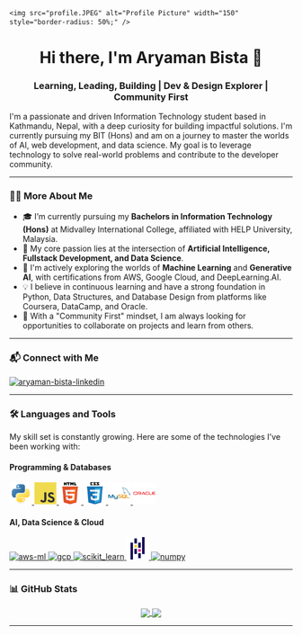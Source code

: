 

    <img src="profile.JPEG" alt="Profile Picture" width="150" style="border-radius: 50%;" />
  


<div align="center">

# Hi there, I'm Aryaman Bista 👋
### Learning, Leading, Building | Dev & Design Explorer | Community First

</div>

I'm a passionate and driven Information Technology student based in Kathmandu, Nepal, with a deep curiosity for building impactful solutions. I'm currently pursuing my BIT (Hons) and am on a journey to master the worlds of AI, web development, and data science. My goal is to leverage technology to solve real-world problems and contribute to the developer community.

---

### 👨‍💻 More About Me

- 🎓 I’m currently pursuing my **Bachelors in Information Technology (Hons)** at Midvalley International College, affiliated with HELP University, Malaysia.
- 🌱 My core passion lies at the intersection of **Artificial Intelligence, Fullstack Development, and Data Science**.
- 🤖 I'm actively exploring the worlds of **Machine Learning** and **Generative AI**, with certifications from AWS, Google Cloud, and DeepLearning.AI.
- 💡 I believe in continuous learning and have a strong foundation in Python, Data Structures, and Database Design from platforms like Coursera, DataCamp, and Oracle.
- 🤝 With a "Community First" mindset, I am always looking for opportunities to collaborate on projects and learn from others.

---

### 📬 Connect with Me

<p align="left">
<a href="https://linkedin.com/in/aryaman-bista-b93366260" target="blank"><img align="center" src="https://raw.githubusercontent.com/rahuldkjain/github-profile-readme-generator/master/src/images/icons/Social/linked-in-alt.svg" alt="aryaman-bista-linkedin" height="30" width="40" /></a>
</p>

---

### 🛠️ Languages and Tools

My skill set is constantly growing. Here are some of the technologies I've been working with:

<h4>Programming & Databases</h4>
<p align="left">
  <a href="https://www.python.org" target="_blank" rel="noreferrer"> <img src="https://raw.githubusercontent.com/devicons/devicon/master/icons/python/python-original.svg" alt="python" width="40" height="40"/> </a>
  <a href="https://developer.mozilla.org/en-US/docs/Web/JavaScript" target="_blank" rel="noreferrer"> <img src="https://raw.githubusercontent.com/devicons/devicon/master/icons/javascript/javascript-original.svg" alt="javascript" width="40" height="40"/> </a>
  <a href="https://www.w3.org/html/" target="_blank" rel="noreferrer"> <img src="https://raw.githubusercontent.com/devicons/devicon/master/icons/html5/html5-original-wordmark.svg" alt="html5" width="40" height="40"/> </a>
  <a href="https://www.w3schools.com/css/" target="_blank" rel="noreferrer"> <img src="https://raw.githubusercontent.com/devicons/devicon/master/icons/css3/css3-original-wordmark.svg" alt="css3" width="40" height="40"/> </a>
  <a href="https://www.mysql.com/" target="_blank" rel="noreferrer"> <img src="https://raw.githubusercontent.com/devicons/devicon/master/icons/mysql/mysql-original-wordmark.svg" alt="mysql" width="40" height="40"/> </a>
  <a href="https://www.oracle.com/database/" target="_blank" rel="noreferrer"> <img src="https://raw.githubusercontent.com/devicons/devicon/master/icons/oracle/oracle-original.svg" alt="oracle" width="40" height="40"/> </a>
</p>

<h4>AI, Data Science & Cloud</h4>
<p align="left">
  <a href="https://aws.amazon.com/machine-learning/" target="_blank" rel="noreferrer"> <img src="https://cdn.worldvectorlogo.com/logos/aws-machine-learning.svg" alt="aws-ml" width="40" height="40"/> </a>
  <a href="https://cloud.google.com/" target="_blank" rel="noreferrer"> <img src="https://www.vectorlogo.zone/logos/google_cloud/google_cloud-icon.svg" alt="gcp" width="40" height="40"/> </a>
  <a href="https://scikit-learn.org/" target="_blank" rel="noreferrer"> <img src="https://upload.wikimedia.org/wikipedia/commons/0/05/Scikit_learn_logo_small.svg" alt="scikit_learn" width="40" height="40"/> </a>
  <a href="https://pandas.pydata.org/" target="_blank" rel="noreferrer"> <img src="https://raw.githubusercontent.com/devicons/devicon/2ae2a900d2f041da66e950e4d48052658d850630/icons/pandas/pandas-original.svg" alt="pandas" width="40" height="40"/> </a>
  <a href="https://numpy.org/" target="_blank" rel="noreferrer"> <img src="https://www.vectorlogo.zone/logos/numpy/numpy-icon.svg" alt="numpy" width="40" height="40"/> </a>
</p>

---

### 📊 GitHub Stats


<p align="center">
  <a href="https://github.com/anuraghazra/github-readme-stats">
    <img align="center" src="https://github-readme-stats.vercel.app/api?username=Aryamanbista&show_icons=true&theme=dracula&rank_icon=github" />
  </a>
  <a href="https://github.com/anuraghazra/github-readme-stats">
    <img align="center" src="https://github-readme-stats.vercel.app/api/top-langs/?username=Aryamanbista&layout=compact&theme=dracula" />
  </a>
</p>

---
